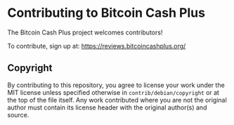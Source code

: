 Contributing to Bitcoin Cash Plus
===========================

The Bitcoin Cash Plus project welcomes contributors!

To contribute, sign up at: https://reviews.bitcoincashplus.org/


Copyright
---------

By contributing to this repository, you agree to license your work under the
MIT license unless specified otherwise in `contrib/debian/copyright` or at
the top of the file itself. Any work contributed where you are not the original
author must contain its license header with the original author(s) and source.
